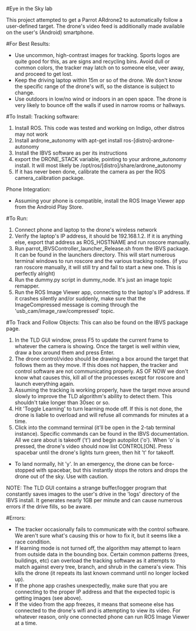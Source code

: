 #Eye in the Sky lab

This project attempted to get a Parrot ARdrone2 to automatically follow a user-defined target.  The drone's video feed is additionally made available on the user's (Android) smartphone.

#For Best Results:
- Use uncommon, high-contrast images for tracking.  Sports logos are quite good for this, as are signs and recycling bins.  Avoid dull or common colors, the tracker may latch on to someone else, veer away, and proceed to get lost.
- Keep the driving laptop within 15m or so of the drone.  We don't know the specific range of the drone's wifi, so the distance is subject to change.
- Use outdoors in low/no wind or indoors in an open space.  The drone is very likely to bounce off the walls if used in narrow rooms or hallways.

#To Install:
Tracking software:

1. Install ROS.  This code was tested and working on Indigo, other distros may not work
2. Install ardrone_autonomy with apt-get install ros-[distro]-ardrone-autonomy
3. Install the IBVS software as per its instructions
4. export the DRONE\_STACK variable, pointing to your ardrone\_autonomy install.  It will most likely be /opt/ros/[distro]/share/ardrone_autonomy
5. If it has never been done, calibrate the camera as per the ROS camera\_calibration package.

Phone Integration:
- Assuming your phone is compatible, install the ROS Image Viewer app from the Android Play Store.

#To Run:
1. Connect phone and laptop to the drone's wireless network
2. Verify the laptop's IP address, it should be 192.168.1.2.  If it is anything else, export that address as ROS_HOSTNAME and run roscore manually.
3. Run parrot\_IBVSController\_launcher\_Release.sh from the IBVS package.  It can be found in the launchers directory.  This will start numerous terminal windows to run roscore and the various tracking nodes.  (if you ran roscore manually, it will still try and fail to start a new one.  This is perfectly alright)
4. Run the dummy.py script in dummy_node.  It's just an image topic remapper.
5. Run the ROS Image Viewer app, connecting to the laptop's IP address.  If it crashes silently and/or suddenly, make sure that the ImageCompressed message is coming through the 'usb\_cam/image\_raw/compressed' topic.

#To Track and Follow Objects:
This can also be found on the IBVS package page.

1. In the TLD GUI window, press F5 to update the current frame to whatever the camera is showing.  Once the target is well within view, draw a box around them and press Enter.
2. The drone control/video should be drawing a box around the target that follows them as they move.  If this does not happen, the tracker and control software are not communicating properly.  AS OF NOW we don't know what causes this, kill all of the processes except for roscore and launch everything again.
3. Assuming the tracking is working properly, have the target move around slowly to improve the TLD algorithm's ability to detect them.  This shouldn't take longer than 30sec or so.
4. Hit 'Toggle Learning' to turn learning mode off.  If this is not done, the drone is liable to overload and will refuse all commands for minutes at a time.
5. Click into the command terminal (it'll be open in the 2-tab terminal instance).  Specific commands can be found in the IBVS documentation.  All we care about is takeoff ('t') and begin autopilot ('o').  When 'o' is pressed, the drone's video should now list CONTROL[ON].  Press spacebar until the drone's lights turn green, then hit 't' for takeoff.
- To land normally, hit 'y'.  In an emergency, the drone can be force-stopped with spacebar, but this instantly stops the rotors and drops the drone out of the sky.  Use with caution.


NOTE:  The TLD GUI contains a strange buffer/logger program that constantly saves images to the user's drive in the 'logs' directory of the IBVS install.  It generates nearly 1GB per minute and can cause numerous errors if the drive fills, so be aware.

#Errors:
- The tracker occasionally fails to communicate with the control software.  We aren't sure what's causing this or how to fix it, but it seems like a race condition.
- If learning mode is not turned off, the algorithm may attempt to learn from outside data in the bounding box.  Certain common patterns (trees, buildings, etc) can overload the tracking software as it attempts to match against every tree, branch, and shrub in the camera's view.  This kills the drone (it repeats its last known command until no longer locked up).
- If the phone app crashes unexpectedly, make sure that you are connecting to the proper IP address and that the expected topic is getting images (see above).
- If the video from the app freezes, it means that someone else has connected to the drone's wifi and is attempting to view its video.  For whatever reason, only one connected phone can run ROS Image Viewer at a time.



